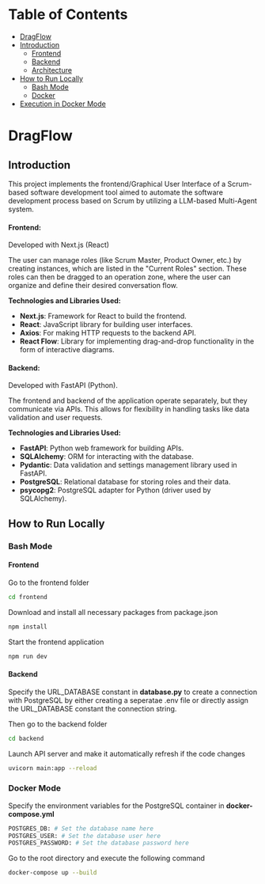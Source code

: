# Table of Contents
- [DragFlow](#dragflow)
- [Introduction](#introduction)
  - [Frontend](#frontend)
  - [Backend](#backend)
  - [Architecture](#architecture)
- [How to Run Locally](#how-to-run-locally)
  - [Bash Mode](#frontend-1)
  - [Docker](#backend-1)
- [Execution in Docker Mode](#execution-in-docker-mode)

# DragFlow

## Introduction
This project implements the frontend/Graphical User Interface of a Scrum-based software development tool aimed to automate the software development process based on Scrum by utilizing a LLM-based Multi-Agent system.

#### Frontend:

Developed with Next.js (React)

The user can manage roles (like Scrum Master, Product Owner, etc.) by creating instances, which are listed in the "Current Roles" section. These roles can then be dragged to an operation zone, where the user can organize and define their desired conversation flow.

**Technologies and Libraries Used:**
- **Next.js**: Framework for React to build the frontend.
- **React**: JavaScript library for building user interfaces.
- **Axios**: For making HTTP requests to the backend API.
- **React Flow**: Library for implementing drag-and-drop functionality in the form of interactive diagrams.



#### Backend:

Developed with FastAPI (Python).

The frontend and backend of the application operate separately, but they communicate via APIs. This allows for flexibility in handling tasks like data validation and user requests. 

**Technologies and Libraries Used:**
- **FastAPI**: Python web framework for building APIs.
- **SQLAlchemy**: ORM for interacting with the database.
- **Pydantic**: Data validation and settings management library used in FastAPI.
- **PostgreSQL**: Relational database for storing roles and their data.
- **psycopg2**: PostgreSQL adapter for Python (driver used by SQLAlchemy).


## How to Run Locally

### Bash Mode
#### Frontend 
Go to the frontend folder
```bash
cd frontend
```
Download and install all necessary packages from package.json
```bash
npm install
```
Start the frontend application
```bash
npm run dev 
```

#### Backend 
Specify the URL_DATABASE constant in **database.py** to create a connection with PostgreSQL by either creating a seperatae .env file or directly assign the URL_DATABASE constant the connection string.

Then go to the backend folder
```bash
cd backend
```
Launch API server and make it automatically refresh if the code changes
```bash
uvicorn main:app --reload
```

### Docker Mode
Specify the environment variables for the PostgreSQL container in **docker-compose.yml**
```bash
POSTGRES_DB: # Set the database name here
POSTGRES_USER: # Set the database user here
POSTGRES_PASSWORD: # Set the database password here
```
Go to the root directory and execute the following command
```bash
docker-compose up --build        
```
